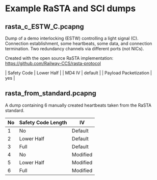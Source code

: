 # Example RaSTA and SCI dumps

## rasta_c_ESTW_C.pcapng

Dump of a demo interlocking (ESTW) controlling a light signal (C).
Connection establishment, some heartbeats, some data, and connection termination.
Two redundancy channels via different ports (not NICs).

Created with the open source RaSTA implementation: https://github.com/Railway-CCS/rasta-protocol

| Safety Code           | Lower Half |
| MD4 IV                | default    |
| Payload Packetization | yes        |

## rasta_from_standard.pcapng

A dump containing 6 manually created heartbeats taken from the RaSTA standard.

| No  | Safety Code Length | IV       |
| --- | ---                | ---      |
| 1   | No                 | Default  |
| 2   | Lower Half         | Default  |
| 3   | Full               | Default  |
| 4   | No                 | Modified |
| 5   | Lower Half         | Modified |
| 6   | Full               | Modified |

